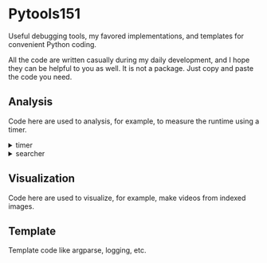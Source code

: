 # Pytools151

Useful debugging tools, my favored implementations, and templates for convenient Python coding.

All the code are written casually during my daily development, and I hope they can be helpful to you as well. It is not a package. Just copy and paste the code you need.

## Analysis

Code here are used to analysis, for example, to measure the runtime using a timer.

<details>
<summary>timer</summary>

Include a `Timer` class that simulates a stopwatch to measure the runtime of your code. It supports `lap` and `reset` operations. You can log the time each time you lap or sum up the time spent in a certain interval inside a loop. See examples in the code.

</details>


<details>
<summary>searcher</summary>

Include two funny wrappers that catch your error messages and search online through Baidu or StackOverflow.

</details>


## Visualization

Code here are used to visualize, for example, make videos from indexed images.

## Template

Template code like argparse, logging, etc.